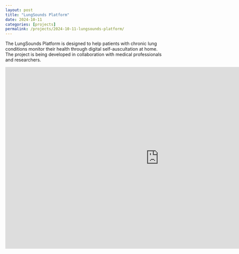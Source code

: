 ```yaml
---
layout: post
title: "LungSounds Platform"
date: 2024-10-11
categories: [projects]
permalink: /projects/2024-10-11-lungsounds-platform/
---
```

The LungSounds Platform is designed to help patients with chronic lung conditions monitor their health through digital self-auscultation at home. The project is being developed in collaboration with medical professionals and researchers.

<iframe src="https://docs.google.com/presentation/d/e/2PACX-1vSXrAIhAbxAXiO9AucPzyrfjZwHzE1rATBsZcqWFOOjZd3JVOGLeSd9LjDJ04Gtz3BNkXp7JhKaAyrg/embed?start=true&loop=false&delayms=30000" frameborder="0" width="960" height="569" allowfullscreen="true" mozallowfullscreen="true" webkitallowfullscreen="true"></iframe>

